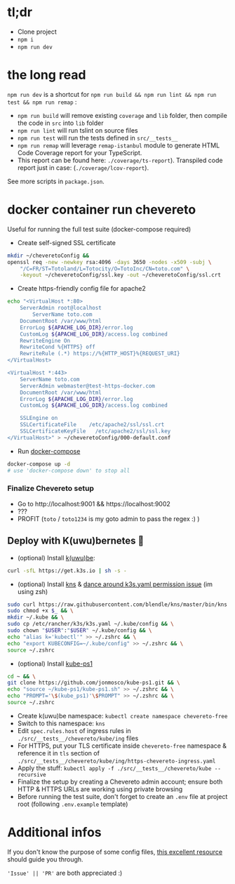 # tl;dr

- Clone project
- `npm i`
- `npm run dev`

# the long read

`npm run dev` is a shortcut for `npm run build && npm run lint && npm run test && npm run remap` :

- `npm run build` will remove existing `coverage` and `lib` folder, then compile the code in `src` into `lib` folder
- `npm run lint` will run tslint on source files
- `npm run test` will run the tests defined in `src/__tests__`
- `npm run remap` will leverage `remap-istanbul` module to generate HTML Code Coverage report for your TypeScript.
- This report can be found here: `./coverage/ts-report`). Transpiled code report just in case: (`./coverage/lcov-report`).

See more scripts in `package.json`.

# docker container run chevereto

Useful for running the full test suite (docker-compose required)

- Create self-signed SSL certificate

```zsh
mkdir ~/cheveretoConfig &&
openssl req -new -newkey rsa:4096 -days 3650 -nodes -x509 -subj \
    "/C=FR/ST=Totoland/L=Totocity/O=TotoInc/CN=toto.com" \
    -keyout ~/cheveretoConfig/ssl.key -out ~/cheveretoConfig/ssl.crt
```

- Create https-friendly config file for apache2

```zsh
echo "<VirtualHost *:80>
	ServerAdmin root@localhost
        ServerName toto.com
	DocumentRoot /var/www/html
	ErrorLog ${APACHE_LOG_DIR}/error.log
	CustomLog ${APACHE_LOG_DIR}/access.log combined
    RewriteEngine On
    RewriteCond %{HTTPS} off
    RewriteRule (.*) https://%{HTTP_HOST}%{REQUEST_URI}
</VirtualHost>

<VirtualHost *:443>
    ServerName toto.com
    ServerAdmin webmaster@test-https-docker.com
    DocumentRoot /var/www/html
    ErrorLog ${APACHE_LOG_DIR}/error.log
    CustomLog ${APACHE_LOG_DIR}/access.log combined

    SSLEngine on
    SSLCertificateFile    /etc/apache2/ssl/ssl.crt
    SSLCertificateKeyFile   /etc/apache2/ssl/ssl.key
</VirtualHost>" > ~/cheveretoConfig/000-default.conf
```

- Run [docker-compose](https://docs.docker.com/compose/reference/up/)

```zsh
docker-compose up -d
# use 'docker-compose down' to stop all
```

### Finalize Chevereto setup

- Go to http://localhost:9001 && https://localhost:9002
- ???
- PROFIT (`toto` / `toto1234` is my goto admin to pass the regex :) )

## Deploy with K(uwu)bernetes :rocket:

- (optional) Install [k(uwu)be](https://k3s.io/):

```zsh
curl -sfL https://get.k3s.io | sh -s -
```

- (optional) Install [kns](https://github.com/blendle/kns) & [dance around k3s.yaml permission issue](https://github.com/k3s-io/k3s/issues/389#issuecomment-743915680) (im using zsh)

```zsh
sudo curl https://raw.githubusercontent.com/blendle/kns/master/bin/kns -o /usr/local/bin/kns && \
sudo chmod +x $_ && \
mkdir ~/.kube && \
sudo cp /etc/rancher/k3s/k3s.yaml ~/.kube/config && \
sudo chown "$USER":"$USER" ~/.kube/config && \
echo "alias k='kubectl'" >> ~/.zshrc && \
echo "export KUBECONFIG=~/.kube/config" >> ~/.zshrc && \
source ~/.zshrc
```

- (optional) Install [kube-ps1](https://github.com/jonmosco/kube-ps1)

```zsh
cd ~ && \
git clone https://github.com/jonmosco/kube-ps1.git && \
echo "source ~/kube-ps1/kube-ps1.sh" >> ~/.zshrc && \
echo "PROMPT='\$(kube_ps1)'\$PROMPT" >> ~/.zshrc && \
source ~/.zshrc
```  


- Create k(uwu)be namespace: `kubectl create namespace chevereto-free`  
- Switch to this namespace: `kns`  
- Edit `spec.rules.host` of ingress rules in `./src/__tests__/chevereto/kube/ing` files  
- For HTTPS, put your TLS certificate inside `chevereto-free` namespace & reference it in `tls` section of `./src/__tests__/chevereto/kube/ing/https-chevereto-ingress.yaml`  
- Apply the stuff: `kubectl apply -f ./src/__tests__/chevereto/kube --recursive`  
- Finalize the setup by creating a Chevereto admin account; ensure both HTTP & HTTPS URLs are working using private browsing  
- Before running the test suite, don't forget to create an `.env` file at project root (following `.env.example` template)  

# Additional infos

If you don't know the purpose of some config files, [this excellent resource](https://itnext.io/step-by-step-building-and-publishing-an-npm-typescript-package-44fe7164964c) should guide you through.

`'Issue' || 'PR'` are both appreciated :)
